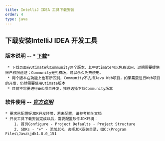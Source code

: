 ```yaml
---
title: IntelliJ IDEA 工具下载安装
order: 4
type: java
---
```


## 下载安装IntelliJ IDEA 开发工具

### 版本说明 -- * [下载](https://www.jetbrains.com/idea/download/)*

```
 * 下载页面有Utimate和Community两个版本，其中Utimate可以免费试用，过期需要提供账户权限验证；Community是免费版，可以永久免费使用。
 * 两个版本在功能上也有所区别，Community不支持Java Web项目，如果需要进行Web项目的开发，仍然需要使用Utimate版本
 * 目前不需要进行Web项目开发，推荐选择下载Community版本
```
### 软件使用 -- *[官方说明](https://www.jetbrains.com/help/idea/meet-intellij-idea.html)*

```
* 要求已配置好JDK开发环境，若未配置，请参考相关文档
* 开发工具下载安装完成以后，需要配置软件JDK环境：
	1. 首页Configure - Project Defaults - Project Structure 
	2. SDKs - "+" - 添加JDK，选择JDK安装目录，如C:\Program Files\Java\jdk1.8.0_151
```
